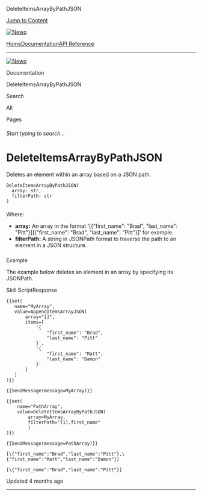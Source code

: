 DeleteItemsArrayByPathJSON

[Jump to Content](#content)

[![Newo](https://files.readme.io/895bdeef8322f081f6d0f4507a17e414930dfddfddf1de452f458dc00698ca84-small-svgviewer-png-output_9.png)](/)

[Home](/)[Documentation](index.md)[API Reference](/reference)

* * *

[![Newo](https://files.readme.io/895bdeef8322f081f6d0f4507a17e414930dfddfddf1de452f458dc00698ca84-small-svgviewer-png-output_9.png)](/)

Documentation

DeleteItemsArrayByPathJSON

Search

All

Pages

###### Start typing to search…

# DeleteItemsArrayByPathJSON

Deletes an element within an array based on a JSON path.

```
DeleteItemsArrayByPathJSON(
  array: str, 
  filterPath: str
)
```

#### 

Where:

[](#where)

*   **array:** An array in the format '\[{"first\_name": "Brad", "last\_name": "Pitt"}\]\[{"first\_name": "Brad", "last\_name": "Pitt"}\]' for example.
*   **filterPath:** A string in JSONPath format to traverse the path to an element in a JSON structure.

### 

Example

[](#example)

The example below deletes an element in an array by specifying its JSONPath.

Skill ScriptResponse

```
{{set(
   name="MyArray",
   value=AppendItemsArrayJSON(
       array="[]",
       items=[
           '{
               "first_name": "Brad",
               "last_name": "Pitt"
           }',
           '{
               "first_name": "Matt",
               "last_name": "Damon"
           }'
       ]
   )
)}}

{{SendMessage(message=MyArray)}}

{{set(
    name="PathArray",
    value=DeleteItemsArrayByPathJSON(
        array=MyArray, 
        filterPath="[1].first_name"
        )
)}}

{{SendMessage(message=PathArray)}}
```

```
[\{"first_name":"Brad","last_name":"Pitt"},\{"first_name":"Matt","last_name":"Damon"}]

[\{"first_name":"Brad","last_name":"Pitt"}]
```

  

Updated 4 months ago

* * *
